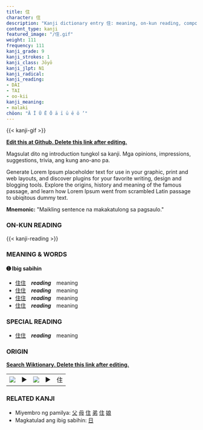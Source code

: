 ```yaml
---
title: 住
character: 住
description: "Kanji dictionary entry 住: meaning, on-kun reading, compounds, origin, related kanji"
content_type: kanji
featured_image: "/住.gif"
weight: 111
frequency: 111
kanji_grade: 9
kanji_strokes: 1
kanji_class: Jōyō
kanji_jlpt: N1
kanji_radical: 
kanji_reading: 
- DAI
- TAI
- oo-kii
kanji_meaning:
- malaki
chōon: "Ā Ī Ū Ē Ō ā ī ū ē ō ’"
---
```

[//]: # (Don't edit the line below. Kanji animated GIF code is automatically generated.)
{{< kanji-gif >}}

[//]: # (Edit below this line.)

**[Edit this at Github. Delete this link after editing.](https://github.com/tim0g/tim/tree/main/content/kanji/住/index.md)**

Magsulat dito ng introduction tungkol sa kanji. Mga opinions, impressions, suggestions, trivia, ang kung ano-ano pa.

Generate Lorem Ipsum placeholder text for use in your graphic, print and web layouts, and discover plugins for your favorite writing, design and blogging tools. Explore the origins, history and meaning of the famous passage, and learn how Lorem Ipsum went from scrambled Latin passage to ubiqitous dummy text.
 
**Mnemonic:** "Maikling sentence na makakatulong sa pagsaulo."

### ON-KUN READING

[//]: # (Don't edit the line below. ON-KUN READING code is automatically generated.)
{{< kanji-reading >}}

### MEANING & WORDS

#### ➊ **Ibig sabihin**
  - [住](../住)[住](../住)　***reading***　meaning
  - [住](../住)[住](../住)　***reading***　meaning
  - [住](../住)[住](../住)　***reading***　meaning
  - [住](../住)[住](../住)　***reading***　meaning

### SPECIAL READING
  - [住](../住)[住](../住)　***reading***　meaning

### ORIGIN

**[Search Wiktionary. Delete this link after editing.](https://wiktionary.org/wiki/住)**
<table class="kanji-table"><tr><td>
<img src="60px-住-bronze.svg.png">
</td><td>▶</td><td>
<img src="60px-住-oracle.svg.png">
</td><td>▶</td>
<td class="kanji-origin">住</td>
</tr></table>

### RELATED KANJI
- Miyembro ng pamilya: [父](../父) [母](../母) [住](../住) [弟](../弟) [住](../住) [娘](../娘)
- Magkatulad ang ibig sabihin: [日](../日)
